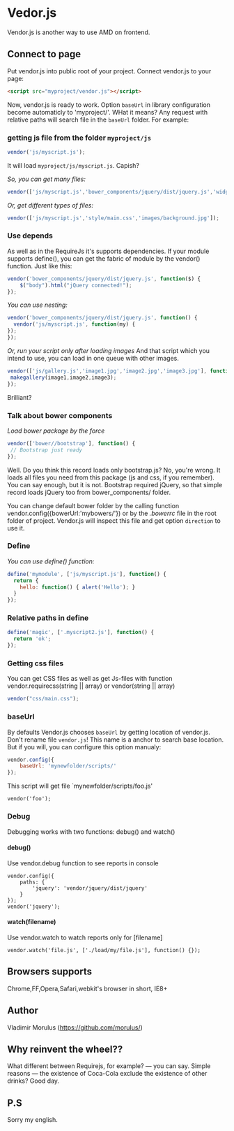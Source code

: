 Vedor.js
======

Vendor.js is another way to use AMD on frontend.

## Connect to page
Put vendor.js into public root of your project. Connect vendor.js to your page:
```html
<script src="myproject/vendor.js"></script>
```
Now, vendor.js is ready to work. Option `baseUrl` in library configuration become automaticly to 'myproject/'. WHat it means? Any request with relative paths will search file in the `baseUrl` folder. For example:

### getting js file from the folder `myproject/js`
```javascript
vendor('js/myscript.js');
```
It will load `myproject/js/myscript.js`. Capish?

_So, you can get many files:_
```javascript
vendor(['js/myscript.js','bower_components/jquery/dist/jquery.js','widgets/callback/callback.js']);
```
_Or, get different types of files:_
```javascript
vendor(['js/myscript.js','style/main.css','images/background.jpg']);
```

### Use depends
As well as in the RequireJs it's supports dependencies. If your module supports define(), you can get the fabric of module by the vendor() function. Just like this:
```javascript
vendor('bower_components/jquery/dist/jquery.js', function($) {
    $("body").html("jQuery connected!");
});
```

_You can use nesting:_
```javascript
vendor('bower_components/jquery/dist/jquery.js', function() {
  vendor('js/myscript.js', function(my) {
});
});
```

_Or, run your script only after loading images_
And that script which you intend to use, you can load in one queue with other images.
```javascript
vendor(['js/gallery.js','image1.jpg','image2.jpg','image3.jpg'], function(makegallery, image1,image2,image3) {
 makegallery(image1,image2,image3);
});
```
Brilliant?

### Talk about bower components
_Load bower package by the force_
```javascript
vendor(['bower//bootstrap'], function() {
 // Bootstrap just ready
});
```
Well. Do you think this record loads only bootstrap.js? No, you're wrong. It loads all files you need from this package (js and css, if you remember). You can say enough, but it is not. Bootstrap required jQuery, so that simple record loads jQuery too from bower_components/ folder.

You can change default bower folder by the calling function vendor.config({bowerUrl:'mybowers/'}) or by the _.bowerrc_ file in the root folder of project. Vendor.js will inspect this file and get option `direction` to use it.

### Define
_You can use define() function:_
```javascript
define('mymodule', ['js/myscript.js'], function() {
  return {
    hello: function() { alert('Hello'); }
  }
});
```

### Relative paths in define
```javascript
define('magic', ['.myscript2.js'], function() {
  return 'ok';
});
```

### Getting css files
You can get CSS files as well as get Js-files with function vendor.requirecss(string || array) or vendor(string || array)
```javascript
vendor("css/main.css");
```

### baseUrl
By defaults Vendor.js chooses `baseUrl` by getting location of vendor.js. Don't rename file `vendor.js`! This name is a anchor to search base location. But if you will, you can configure this option manualy:
```javascript
vendor.config({
    baseUrl: 'mynewfolder/scripts/'
});
```
This script will get file `mynewfolder/scripts/foo.js'
```
vendor('foo');
```

### Debug
Debugging works with two functions: debug() and watch()

#### debug()
Use vendor.debug function to see reports in console
```
vendor.config({
    paths: {
        'jquery': 'vendor/jquery/dist/jquery'
    }
});
vendor('jquery');
```

#### watch(filename) 
Use vendor.watch to watch reports only for [filename]
```
vendor.watch('file.js', ['./load/my/file.js'], function() {});
```

## Browsers supports
Chrome,FF,Opera,Safari,webkit's browser in short, IE8+

## Author
Vladimir Morulus (https://github.com/morulus/)

## Why reinvent the wheel??
What different between Requirejs, for example? — you can say. Simple reasons — the existence of Coca-Cola exclude the existence of other drinks? Good day.

## P.S
Sorry my english.